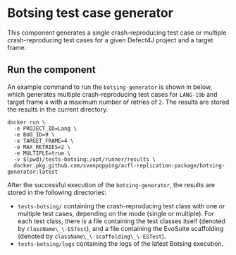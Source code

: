 # Botsing test case generator

This component generates a single crash-reproducing test case or multiple crash-reproducing test cases for a given Defect4J project and a target frame.

## Run the component

An example command to run the `botsing-generator` is shown in below, which generates multiple crash-reproducing test cases for `LANG-19b` and target frame `4` with a maximum number of retries of `2`. The results are stored the results in the current directory.

```
docker run \
  -e PROJECT_ID=Lang \
  -e BUG_ID=9 \
  -e TARGET_FRAME=4 \
  -e MAX_RETRIES=2 \
  -e MULTIPLE=true \
  -v $(pwd)/tests-botsing:/opt/runner/results \
  docker.pkg.github.com/svenpopping/acfl-replication-package/botsing-generator:latest
```

After the successful execution of the `botsing-generator`, the results are stored in the following directories:
- `tests-botsing/` containing the crash-reproducing test class with one or multiple test cases, depending on the mode (single or multiple). For each test class, there is a file containing the test classes itself (denoted by `className\_\-ESTest`), and a file containing the EvoSuite scaffolding (denoted by `className\_\-scaffolding\_\-ESTest`).
- `tests-botsing/logs` containing the logs of the latest Botsing execution.
